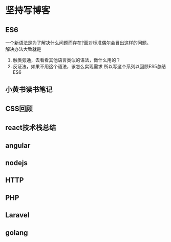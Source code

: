 # 坚持写博客



## ES6

一个新语法是为了解决什么问题而存在?面对标准偶尔会冒出这样的问题。    
解决办法大致就是
1. 触类旁通，去看看其他语言类似的语法，做什么用的？
2. 反证法，如果不用这个语法，该怎么实现需求
所以写这个系列以回顾ES5总结ES6

## 小黄书读书笔记


## CSS回顾


## react技术栈总结


## angular

## nodejs

## HTTP

## PHP

## Laravel

## golang